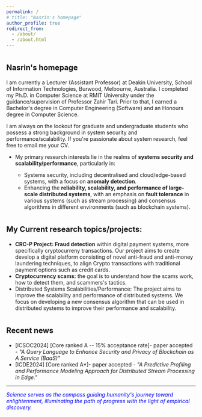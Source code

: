 ```yaml
---
permalink: /
# title: "Nasrin's homepage"
author_profile: true
redirect_from: 
  - /about/
  - /about.html
---
```


<span style="font-size:20px;">Nasrin's homepage</span>
======
I am currently a Lecturer (Assistant Professor) at Deakin University, School of Information Technologies, Burwood, Melbourne, Australia. I completed my Ph.D. in Computer Science at RMIT University under the guidance/supervision of Professor Zahir Tari. Prior to that, I earned a Bachelor's degree in Computer Engineering (Software) and an Honours degree in Computer Science. 
      
    
I am always on the lookout for graduate and undergraduate students who possess a strong background in system security and performance/scalability. If you're passionate about system research, feel free to email me your CV.

 * My primary research interests lie in the realms of <span style="font-weight:bold">systems security and scalability/performance</span>, particularly in: 

     * Systems security, including decentralised and cloud/edge-based systems, with a focus on <span style="font-weight:bold">anomaly detection</span>.
     * Enhancing the <span style="font-weight:bold">reliability, scalability, and performance of large-scale distributed systems</span>, with an emphasis on <span style="font-weight:bold">fault tolerance</span> in various systems (such as stream processing) and consensus algorithms in different environments (such as blockchain systems).

 <span style="font-size:20px;">My Current research topics/projects:</span>
======

  * <span style="font-weight:bold">CRC-P Project: Fraud detection</span> within digital payment systems, more specifically cryptocurreny transactions. Our project aims to create develop a digital platform consisting of novel anti-fraud and anti-money laundering techniques, to align Crypto transactions with traditional payment options such as credit cards.  
  * <span style="font-weight:bold">Cryptocurrency scams:</span> the goal is to understand how the scams work, how to detect them, and scammers's tactics.  
  * Distributed Systems Scalabilities/Performance: The project aims to improve the scalability and performance of distributed systems. We focus on developing a new consensus algorithm that can be used in distributed systems to improve their performance and scalability.


<span style="font-size:20px;">Recent news</span>
======
  * [ICSOC2024] [Core ranked A -- 15% acceptance rate]- paper accepted - <span style="font-style: italic;">"A Query Language to Enhance Security and Privacy of Blockchain as A Service (BaaS)"</span> 
  * [ICDE2024] [Core ranked A*]- paper accepted - <span style="font-style: italic;"> "A Predictive Profiling and Performance Modeling Approach for Distributed Stream Processing in Edge."</span>


***
<span style="font-style: italic; color:blue;"> Science serves as the compass guiding humanity's journey toward enlightenment, illuminating the path of progress with the light of empirical discovery.</span>
